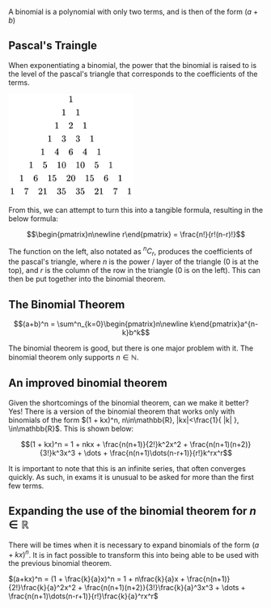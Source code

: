A binomial is a polynomial with only two terms, and is then of the form $(a + b)$

## Pascal's Traingle
When exponentiating a binomial, the power that the binomial is raised to is the level of the pascal's triangle that corresponds to the coefficients of the terms.

![Pascal's Triangle](./../../Images/PascalsTriangle.png)

From this, we can attempt to turn this into a tangible formula, resulting in the below formula:

$$\begin{pmatrix}n\newline r\end{pmatrix} = \frac{n!}{r!(n-r)!}$$

The function on the left, also notated as $^nC_r$, produces the coefficients of the pascal's triangle, where $n$ is the power / layer of the triangle (0 is at the top), and $r$ is the column of the row in the triangle (0 is on the left). This can then be put together into the binomial theorem.

## The Binomial Theorem
$$(a+b)^n = \sum^n_{k=0}\begin{pmatrix}n\newline k\end{pmatrix}a^{n-k}b^k$$

The binomial theorem is good, but there is one major problem with it. The binomial theorem only supports $n \in \mathbb{N}$. 

## An improved binomial theorem
Given the shortcomings of the binomial theorem, can we make it better? Yes! There is a version of the binomial theorem that works only with binomials of the form $(1 + kx)^n, n\in\mathbb{R}, |kx|<\frac{1}{ |k| }, \in\mathbb{R}$. This is shown below:

$$(1 + kx)^n = 1 + nkx + \frac{n(n+1)}{2!}k^2x^2 + \frac{n(n+1)(n+2)}{3!}k^3x^3 + \dots + \frac{n(n+1)\dots(n-r+1)}{r!}k^rx^r$$

It is important to note that this is an infinite series, that often converges quickly. As such, in exams it is unusual to be asked for more than the first few terms.

## Expanding the use of the binomial theorem for $n\in\mathbb{R}$
There will be times when it is necessary to expand binomials of the form $(a+kx)^n$. It is in fact possible to transform this into being able to be used with the previous binomial theorem.

$(a+kx)^n = (1 + \frac{k}{a}x)^n = 1 + n\frac{k}{a}x + \frac{n(n+1)}{2!}\frac{k}{a}^2x^2 + \frac{n(n+1)(n+2)}{3!}\frac{k}{a}^3x^3 + \dots + \frac{n(n+1)\dots(n-r+1)}{r!}\frac{k}{a}^rx^r$

